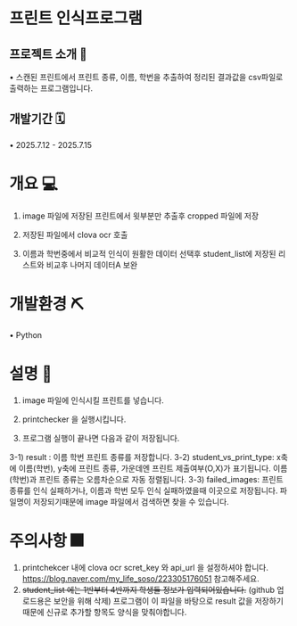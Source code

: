 # 프린트 인식프로그램 

## 프로젝트 소개 📢
• 스캔된 프린트에서 프린트 종류, 이름, 학번을 추출하여 정리된 결과값을 csv파일로 출력하는 프로그램입니다. 

## 개발기간 🗓
• 2025.7.12 - 2025.7.15

# 개요 💻

  1. image 파일에 저장된 프린트에서 윗부분만 추출후 cropped 파일에 저장
  
  2. 저장된 파일에서 clova ocr 호출
  
  3. 이름과 학번중에서 비교적 인식이 원활한 데이터 선택후 student_list에 저장된 리스트와 비교후 나머지 데이터A 보완
  

# 개발환경 ⛏
• Python

# 설명 🎫

1. image 파일에 인식시킬 프린트를 넣습니다.
  
2. printchecker 을 실행시킵니다.
 
3. 프로그램 실행이 끝나면 다음과 같이 저장됩니다.

3-1) result : 이름 학번 프린트 종류를 저장합니다.
3-2) student_vs_print_type: x축에 이름(학번), y축에 프린트 종류, 가운데엔 프린트 제출여부(O,X)가 표기됩니다. 이름(학번)과 프린트 종류는 오름차순으로 자동 정렬됩니다.
3-3) failed_images: 프린트 종류를 인식 실패하거나, 이름과 학번 모두 인식 실패하였을때 이곳으로 저장됩니다. 파일명이 저장되기때문에 image 파일에서 검색하면 찾을 수 있습니다.

# 주의사항 🎆

1. printchekcer 내에 clova ocr scret_key 와 api_url 을 설정하셔야 합니다.
https://blog.naver.com/my_life_soso/223305176051 참고해주세요.
2. ~~student_list 에는 1반부터 4반까지 학생들 정보가 입력되어있습니다.~~ (github 업로드용은 보안을 위해 삭제) 프로그램이 이 파일을 바탕으로 result 값을 저장하기 때문에 신규로 추가할 항목도 양식을 맞춰야합니다. 
